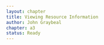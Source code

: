 ```yaml
---
layout: chapter
title: Viewing Resource Information
author: John Graybeal
chapter: a3
status: Ready
---
```

